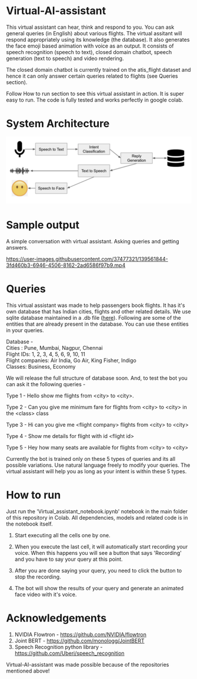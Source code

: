 # Virtual-AI-assistant

This virtual assistant can hear, think and respond to you. You can ask general queries (in English) about various flights. The virtual assitant will respond appropriately using its knowledge (the database). It also generates the face emoji based animation with voice as an output. It consists of speech recognition (speech to text), closed domain chatbot, speech generation (text to speech) and video rendering.

The closed domain chatbot is currently trained on the atis_flight dataset and hence it can only answer certain queries related to flights (see Queries section).

Follow How to run section to see this virtual assistant in action. It is super easy to run. The code is fully tested and works perfectly in google colab.


# System Architecture
<img src='assets/sys_arch.png'>

# Sample output

A simple conversation with virtual assistant. Asking queries and getting answers.

https://user-images.githubusercontent.com/37477321/139561844-3fd460b3-6946-4506-8162-2ad6586f97b9.mp4

# Queries
This virtual assistant was made to help passengers book flights. It has it's own database that has Indian cities, flights and other related details. We use sqlite database maintained in a .db file (<a href='https://github.com/DevashishPrasad/Virtual-AI-assistant/blob/main/code/closed_domain/atis.db'>here</a>). Following are some of the entities that are already present in the database. You can use these entities in your queries.

Database - <br>
Cities : Pune, Mumbai, Nagpur, Chennai <br>
Flight IDs: 1, 2, 3, 4, 5, 6, 9, 10, 11 <br>
Flight companies: Air India, Go Air, King Fisher, Indigo <br>
Classes: Business, Economy <br>

We will release the full structure of database soon. And, to test the bot you can ask it the following queries -

Type 1 - Hello show me flights from \<city\> to \<city\>.

Type 2 - Can you give me minimum fare for flights from \<city\> to \<city\> in the \<class\> class

Type 3 - Hi can you give me \<flight company\> flights from \<city\> to \<city\>

Type 4 - Show me details for flight with id \<flight id\>

Type 5 - Hey how many seats are available for flights from \<city\> to \<city\>

Currently the bot is trained only on these 5 types of queries and its all possible variations. Use natural language freely to modify your queries. The virtual assistant will help you as long as your intent is within these 5 types.

# How to run
Just run the 'Virtual_assistant_notebook.ipynb' notebook in the main folder of this repository in Colab. All dependencies, models and related code is in the notebook itself.

1. Start executing all the cells one by one.

2. When you execute the last cell, it will automatically start recording your voice. When this happens you will see a button that says 'Recording' and you have to say your query at this point.

3. After you are done saying your query, you need to click the button to stop the recording.

4. The bot will show the results of your query and generate an animated face video with it's voice.

# Acknowledgements

1. NVIDIA Flowtron - https://github.com/NVIDIA/flowtron
2. Joint BERT - https://github.com/monologg/JointBERT
3. Speech Recognition python library - https://github.com/Uberi/speech_recognition
  
Virtual-AI-assistant was made possible because of the repositories mentioned above!
